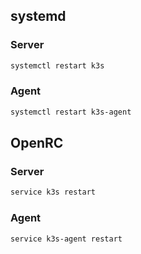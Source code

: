 ## systemd

### Server

```bash
systemctl restart k3s
```

### Agent

```bash
systemctl restart k3s-agent
```

## OpenRC

### Server

```bash
service k3s restart
```

### Agent

```bash
service k3s-agent restart
```
